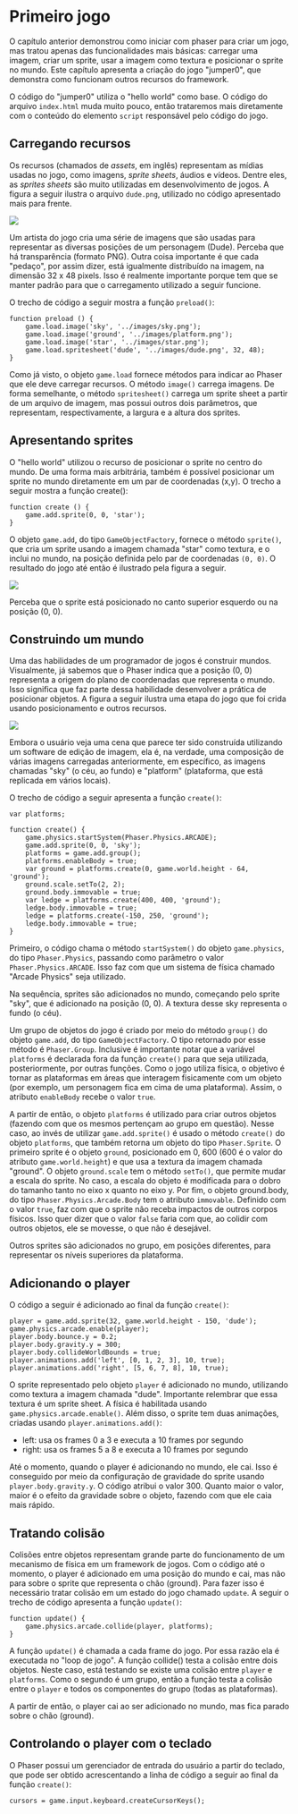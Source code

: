 # Primeiro jogo

O capítulo anterior demonstrou como iniciar com phaser para criar um jogo, mas tratou apenas das funcionalidades mais básicas: carregar uma imagem, criar um sprite, usar a imagem como textura e posicionar o sprite no mundo. Este capítulo apresenta a criação do jogo "jumper0", que demonstra como funcionam outros recursos do framework.

O código do "jumper0" utiliza o "hello world" como base. O código do arquivo `index.html` muda muito pouco, então trataremos mais diretamente com o conteúdo do elemento `script` responsável pelo código do jogo.

## Carregando recursos

Os recursos \(chamados de _assets_, em inglês\) representam as mídias usadas no jogo, como imagens, _sprite sheets_, áudios e vídeos. Dentre eles, as _sprites sheets_ são muito utilizadas em desenvolvimento de jogos. A figura a seguir ilustra o arquivo `dude.png`, utilizado no código apresentado mais para frente.

![](/assets/sprite-sheet-dude.png)

Um artista do jogo cria uma série de imagens que são usadas para representar as diversas posições de um personagem \(Dude\). Perceba que há transparência \(formato PNG\). Outra coisa importante é que cada "pedaço", por assim dizer, está igualmente distribuído na imagem, na dimensão 32 x 48 pixels. Isso é realmente importante porque tem que se manter padrão para que o carregamento utilizado a seguir funcione.

O trecho de código a seguir mostra a função `preload()`:

```
function preload () {
    game.load.image('sky', '../images/sky.png');
    game.load.image('ground', '../images/platform.png');
    game.load.image('star', '../images/star.png');
    game.load.spritesheet('dude', '../images/dude.png', 32, 48);
}
```

Como já visto, o objeto `game.load` fornece métodos para indicar ao Phaser que ele deve carregar recursos. O método `image()` carrega imagens. De forma semelhante, o método `spritesheet()` carrega um sprite sheet a partir de um arquivo de imagem, mas possui outros dois parâmetros, que representam, respectivamente, a largura e a altura dos sprites.

## Apresentando sprites

O "hello world" utilizou o recurso de posicionar o sprite no centro do mundo. De uma forma mais arbitrária, também é possível posicionar um sprite no mundo diretamente em um par de coordenadas \(x,y\). O trecho a seguir mostra a função create\(\):

```
function create () {
    game.add.sprite(0, 0, 'star');
}
```

O objeto `game.add`, do tipo `GameObjectFactory`, fornece o método `sprite()`, que cria um sprite usando a imagem chamada "star" como textura, e o inclui no mundo, na posição definida pelo par de coordenadas `(0, 0)`. O resultado do jogo até então é ilustrado pela figura a seguir.

![](/assets/jumper0-1.png)

Perceba que o sprite está posicionado no canto superior esquerdo ou na posição \(0, 0\).

## Construindo um mundo

Uma das habilidades de um programador de jogos é construir mundos. Visualmente, já sabemos que o Phaser indica que a posição \(0, 0\) representa a origem do plano de coordenadas que representa o mundo. Isso significa que faz parte dessa habilidade desenvolver a prática de posicionar objetos. A figura a seguir ilustra uma etapa do jogo que foi crida usando posicionamento e outros recursos.

![](/assets/jumper0-2.png)

Embora o usuário veja uma cena que parece ter sido construída utilizando um software de edição de imagem, ela é, na verdade, uma composição de várias imagens carregadas anteriormente, em específico, as imagens chamadas "sky" \(o céu, ao fundo\) e "platform" \(plataforma, que está replicada em vários locais\).

O trecho de código a seguir apresenta a função `create()`:

```
var platforms;

function create() {
    game.physics.startSystem(Phaser.Physics.ARCADE);
    game.add.sprite(0, 0, 'sky');
    platforms = game.add.group();
    platforms.enableBody = true;
    var ground = platforms.create(0, game.world.height - 64, 'ground');
    ground.scale.setTo(2, 2);
    ground.body.immovable = true;
    var ledge = platforms.create(400, 400, 'ground');
    ledge.body.immovable = true;
    ledge = platforms.create(-150, 250, 'ground');
    ledge.body.immovable = true;   
}
```

Primeiro, o código chama o método `startSystem()` do objeto `game.physics`, do tipo `Phaser.Physics`, passando como parâmetro o valor `Phaser.Physics.ARCADE`. Isso faz com que um sistema de física chamado "Arcade Physics" seja utilizado.

Na sequência, sprites são adicionados no mundo, começando pelo sprite "sky", que é adicionado na posição \(0, 0\). A textura desse sky representa o fundo \(o céu\).

Um grupo de objetos do jogo é criado por meio do método `group()` do objeto `game.add`, do tipo `GameObjectFactory`. O tipo retornado por esse método é `Phaser.Group`. Inclusive é importante notar que a variável `platforms` é declarada fora da função `create()` para que seja utilizada, posteriormente, por outras funções. Como o jogo utiliza física, o objetivo é tornar as plataformas em áreas que interagem fisicamente com um objeto \(por exemplo, um personagem fica em cima de uma plataforma\). Assim, o atributo `enableBody` recebe o valor `true`.

A partir de então, o objeto `platforms` é utilizado para criar outros objetos \(fazendo com que os mesmos pertençam ao grupo em questão\). Nesse caso, ao invés de utilizar `game.add.sprite()` é usado o método `create()` do objeto `platforms`, que também retorna um objeto do tipo `Phaser.Sprite`. O primeiro sprite é o objeto `ground`, posicionado em 0, 600 \(600 é o valor do atributo `game.world.height`\) e que usa a textura da imagem chamada "ground". O objeto `ground.scale` tem o método `setTo()`, que permite mudar a escala do sprite. No caso, a escala do objeto é modificada para o dobro do tamanho tanto no eixo x quanto no eixo y. Por fim, o objeto ground.body, do tipo `Phaser.Physics.Arcade.Body` tem o atributo `immovable`. Definido com o valor `true`, faz com que o sprite não receba impactos de outros corpos físicos. Isso quer dizer que o valor `false` faria com que, ao colidir com outros objetos, ele se movesse, o que não é desejável.

Outros sprites são adicionados no grupo, em posições diferentes, para representar os níveis superiores da plataforma.

## Adicionando o player

O código a seguir é adicionado ao final da função `create()`:

```
player = game.add.sprite(32, game.world.height - 150, 'dude');
game.physics.arcade.enable(player);
player.body.bounce.y = 0.2;
player.body.gravity.y = 300;
player.body.collideWorldBounds = true;
player.animations.add('left', [0, 1, 2, 3], 10, true);
player.animations.add('right', [5, 6, 7, 8], 10, true);
```

O sprite representado pelo objeto `player` é adicionado no mundo, utilizando como textura a imagem chamada "dude". Importante relembrar que essa textura é um sprite sheet. A física é habilitada usando `game.physics.arcade.enable()`. Além disso, o sprite tem duas animações, criadas usando `player.animations.add()`:

* left: usa os frames 0 a 3 e executa a 10 frames por segundo
* right: usa os frames 5 a 8 e executa a 10 frames por segundo

Até o momento, quando o player é adicionando no mundo, ele cai. Isso é conseguido por meio da configuração de gravidade do sprite usando `player.body.gravity.y`.  O código atribui o valor 300. Quanto maior o valor, maior é o efeito da gravidade sobre o objeto, fazendo com que ele caia mais rápido.

## Tratando colisão

Colisões entre objetos representam grande parte do funcionamento de um mecanismo de física em um framework de jogos. Com o código até o momento, o player é adicionado em uma posição do mundo e cai, mas não para sobre o sprite que representa o chão \(ground\). Para fazer isso é necessário tratar colisão em um estado do jogo chamado `update`. A seguir o trecho de código apresenta a função `update()`:

```
function update() {
    game.physics.arcade.collide(player, platforms);
}
```

A função `update()` é chamada a cada frame do jogo. Por essa razão ela é executada no "loop de jogo". A função collide\(\) testa a colisão entre dois objetos. Neste caso, está testando se existe uma colisão entre `player` e `platforms`. Como o segundo é um grupo, então a função testa a colisão entre o `player` e todos os componentes do grupo \(todas as plataformas\).

A partir de então, o player cai ao ser adicionado no mundo, mas fica parado sobre o chão \(ground\).

## Controlando o player com o teclado

O Phaser possui um gerenciador de entrada do usuário a partir do teclado, que pode ser obtido acrescentando a linha de código a seguir ao final da função `create()`:

```
cursors = game.input.keyboard.createCursorKeys();
```



